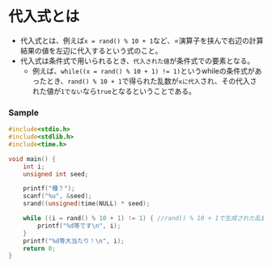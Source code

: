 # 代入式とは
- 代入式とは、例えば`x = rand() % 10 + 1`など、=演算子を挟んで右辺の計算結果の値を左辺に代入するという式のこと。  
- 代入式は条件式で用いられるとき、`代入された値`が条件式での要素となる。  
  -  例えば、`while((x = rand() % 10 + 1) != 1)`というwhileの条件式があったとき、`rand() % 10 + 1`で得られた乱数が`xに代入`され、その代入された値が`1でない`なら`true`となるということである。  
  
### Sample
```c
#include<stdio.h>
#include<stdlib.h>
#include<time.h>

void main() {
	int i;
	unsigned int seed;

	printf("種？");
	scanf("%u", &seed);
	srand((unsigned)time(NULL) * seed);

	while ((i = rand() % 10 + 1) != 1) { //rand() % 10 + 1で生成された乱数がiに代入され、そのiの値が1でないならTrueという条件式となる
		printf("%d等です\n", i);
	}
	printf("%d等大当たり！\n", i);
	return 0;
}
```